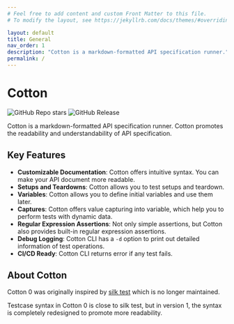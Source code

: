 ```yaml
---
# Feel free to add content and custom Front Matter to this file.
# To modify the layout, see https://jekyllrb.com/docs/themes/#overriding-theme-defaults

layout: default
title: General
nav_order: 1
description: "Cotton is a markdown-formatted API specification runner."
permalink: /
---
```


# Cotton

![GitHub Repo stars](https://img.shields.io/github/stars/chonla/cotton) ![GitHub Release](https://img.shields.io/github/v/release/chonla/cotton)

Cotton is a markdown-formatted API specification runner. Cotton promotes the readability and understandability of API specification.

## Key Features

* **Customizable Documentation**: Cotton offers intuitive syntax. You can make your API document more readable.
* **Setups and Teardowns**: Cotton allows you to test setups and teardown.
* **Variables**: Cotton allows you to define initial variables and use them later.
* **Captures**: Cotton offers value capturing into variable, which help you to perform tests with dynamic data.
* **Regular Expression Assertions**: Not only simple assertions, but Cotton also provides built-in regular expression assertions.
* **Debug Logging**: Cotton CLI has a `-d` option to print out detailed information of test operations.
* **CI/CD Ready**: Cotton CLI returns error if any test fails.

## About Cotton

Cotton 0 was originally inspired by [silk test](https://github.com/matryer/silk) which is no longer maintained.

Testcase syntax in Cotton 0 is close to silk test, but in version 1, the syntax is completely redesigned to promote more readability.
